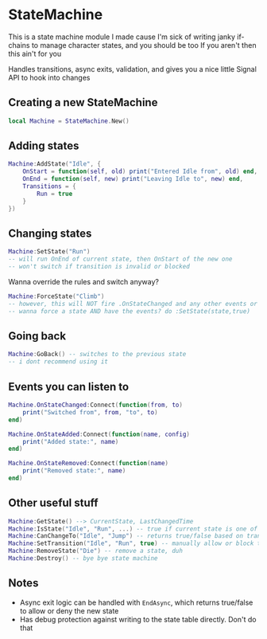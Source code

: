 # StateMachine

This is a state machine module I made cause I'm sick of writing janky if-chains to manage character states, and you should be too
If you aren't then this ain't for you

Handles transitions, async exits, validation, and gives you a nice little Signal API to hook into changes

## Creating a new StateMachine

```lua
local Machine = StateMachine.New()
```

## Adding states

```lua
Machine:AddState("Idle", {
	OnStart = function(self, old) print("Entered Idle from", old) end,
	OnEnd = function(self, new) print("Leaving Idle to", new) end,
	Transitions = {
		Run = true
	}
})
```

## Changing states

```lua
Machine:SetState("Run")
-- will run OnEnd of current state, then OnStart of the new one
-- won't switch if transition is invalid or blocked
```

Wanna override the rules and switch anyway?

```lua
Machine:ForceState("Climb")
-- however, this will NOT fire .OnStateChanged and any other events or functions
-- wanna force a state AND have the events? do :SetState(state,true)
```

## Going back

```lua
Machine:GoBack() -- switches to the previous state
-- i dont recommend using it
```

## Events you can listen to

```lua
Machine.OnStateChanged:Connect(function(from, to)
	print("Switched from", from, "to", to)
end)

Machine.OnStateAdded:Connect(function(name, config)
	print("Added state:", name)
end)

Machine.OnStateRemoved:Connect(function(name)
	print("Removed state:", name)
end)
```

## Other useful stuff

```lua
Machine:GetState() --> CurrentState, LastChangedTime
Machine:IsState("Idle", "Run", ...) -- true if current state is one of those
Machine:CanChangeTo("Idle", "Jump") -- returns true/false based on transition rules. You can do :CanChangeTo("Jump") and it uses the current state
Machine:SetTransition("Idle", "Run", true) -- manually allow or block transitions
Machine:RemoveState("Die") -- remove a state, duh
Machine:Destroy() -- bye bye state machine
```

## Notes

* Async exit logic can be handled with `EndAsync`, which returns true/false to allow or deny the new state
* Has debug protection against writing to the state table directly. Don't do that
